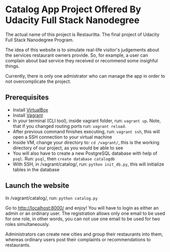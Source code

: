 # Catalog App Project Offered By Udacity Full Stack Nanodegree

The actual name of this project is Restauritta. The final project of Udacity Full Stack Nanodegree Program.

The idea of this website is to simulate real-life visitor's judgements about the services restaurant owners provide. So, for example, a user can complain about bad service they received or recommend some insighful things.

Currently, there is only one admistrator who can manage the app in order to not overcomplicate the project.

## Prerequisites

* Install [VirtualBox](https://www.virtualbox.org/wiki/Download_Old_Builds_5_1)
* Install [Vagrant](https://www.vagrantup.com/downloads.html)
* In your terminal (CLI tool), inside vagrant folder, run: `vagrant up`. Note, that if you changed routing ports run: `vagrant reload`.
* After previous command finishes executing, run: `vagrant ssh`, this will open a SSH connection to your virtual machine
* Inside VM, change your directory to: `cd /vagrant/`, this is the working directory of our project, as you would be able to see
* You will also have to create a new PostgreSQL database with help of `psql`. Run: `psql`, then `create database catalogdb`
* With SSH, in /vagrant/catalog/, run: `python init_db.py`, this will initialize tables in the database

## Launch the website

In /vagrant/catalog/, run: `python catalog.py`

Go to [http://localhost:8000/](http://localhost:8000/) and enjoy! You will have to login as either an admin or an ordinary user. The registration allows only one email to be used for one role, in other words, you can not use one email to be used for two roles simultaneously.

Administrators can create new cities and group their restaurants into them, whereas ordinary users post their complaints or recommendations to restaurants.
